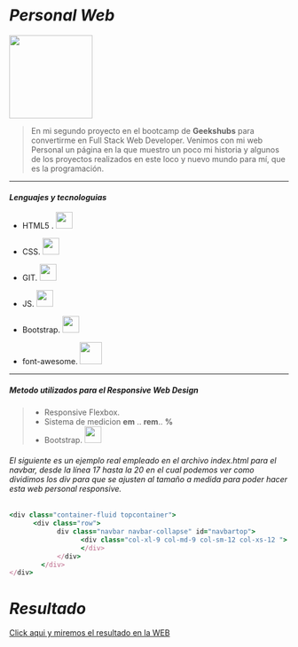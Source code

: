 # *Personal Web*  
<img src="https://carlosrquinterom.github.io/Proyecto-2-WebPersonal/img/Parque-Retiro.jpeg" width="150" >  


>En mi segundo proyecto en el bootcamp de **Geekshubs** para convertirme en Full Stack Web Developer. Venimos con mi web Personal un página en la que muestro un poco mi historia y algunos de los proyectos realizados en este loco y nuevo mundo para mí, que es la programación.
***
#### *Lenguajes y tecnologuias*
* HTML5 . <img src="https://cdn.icon-icons.com/icons2/2107/PNG/512/file_type_html_icon_130541.png" width="30">
* CSS.  <img src="https://3.bp.blogspot.com/-oRSUw_TmO9o/XIb61m88fcI/AAAAAAAAIq0/vnxl2zzsXEQsnHI2fH4GjKu_ZT0urRo4wCK4BGAYYCw/s1600/icon%2Bcss%2B3.png" width="30">
* GIT. <img src="https://community.chocolatey.org/content/packageimages/git.2.31.1.svg" width="30">
* JS.  <img src="https://encrypted-tbn0.gstatic.com/images?q=tbn:ANd9GcR4D-YHaNfCpYArCLz6rBu_W74dCwhReXQfIy_PI6y3NSq9r6x4FRkAFQaW90pxGyVA2fU&usqp=CAU" width="30">

* Bootstrap.   <img src="https://tiposdeide.files.wordpress.com/2018/10/bootstrap-stack.png?w=768" width="30">


* font-awesome.  <img src="https://lh3.googleusercontent.com/proxy/12op7HM7CCFkJeuoeeNKWG0Jx-rmIWcZAvukCj55IL_-WkxmhKvOET0o47Puv0A4yPNvIlRhOGi1Wr9H2CLILhxC3_ZtQ-T8uVfquX5ZechIc61OdkKFZROfmyXKwpOw8A" width="40">


***
#####  Metodo utilizados para el Responsive Web Design
> * Responsive Flexbox.
> * Sistema de medicion **em** .. **rem**.. **%**
> * Bootstrap.   <img src="https://tiposdeide.files.wordpress.com/2018/10/bootstrap-stack.png?w=768" width="30">


###### El siguiente es un ejemplo real empleado en el archivo index.html para el navbar, desde la línea 17 hasta la 20 en el cual podemos ver como dividimos los div para que se ajusten al tamaño a medida para poder hacer esta web personal responsive.
```ruby
<div class="container-fluid topcontainer">
      <div class="row"> 
            div class="navbar navbar-collapse" id="navbartop">
                  <div class="col-xl-9 col-md-9 col-sm-12 col-xs-12 ">
                  </div>
            </div>
        </div>
</div>
````

# ***Resultado***

[Click aqui y miremos el resultado en la WEB](https://carlosrquinterom.github.io/Proyecto-2-WebPersonal/index.html)


